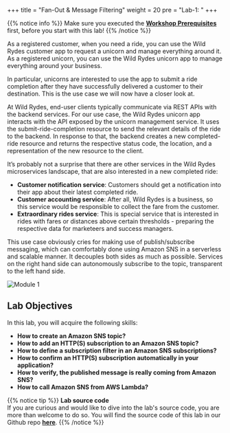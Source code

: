 +++
title = "Fan-Out & Message Filtering"
weight = 20
pre = "Lab-1: "
+++

{{% notice info %}}
Make sure you executed the **[Workshop Prerequisites](/prerequisites.html)** first, before you start with this lab!
{{% /notice %}}

As a registered customer, when you need a ride, you can use the Wild Rydes customer app to request a unicorn and manage everything around it.
As a registered unicorn, you can use the Wild Rydes unicorn app to manage everything around your business.  

In particular, unicorns are interested to use the app to submit a ride completion after they have successfully delivered a customer to their destination.
This is the use case we will now have a closer look at.  

At Wild Rydes, end-user clients typically communicate via REST APIs with the backend services. For our use case, the Wild Rydes unicorn app interacts with the API exposed by the unicorn management service. It uses the submit-ride-completion resource to send the relevant details of the ride to the backend. In response to that, the backend creates a new completed-ride resource and returns the respective status code, the location, and a representation of the new resource to the client.

It’s probably not a surprise that there are other services in the Wild Rydes microservices landscape, that are also interested in a new completed ride:  

+ **Customer notification service**: Customers should get a notification into their app about their latest completed ride.
+ **Customer accounting service**: After all, Wild Rydes is a business, so this service would be responsible to collect the fare from the customer.
+ **Extraordinary rides service**: This is special service that is interested in rides with fares or distances above certain thresholds - preparing the respective data for marketeers and success managers.

This use case obviously cries for making use of publish/subscribe messaging, which can comfortably done using Amazon SNS in a serverless and scalable manner. It decouples both sides as much as possible. Services on the right hand side can autonomously subscribe to the topic, transparent to the left hand side.

![Module 1](fan-out-and-message-filtering/module-1.png)

## Lab Objectives

In this lab, you will acquire the following skills:  

+ **How to create an Amazon SNS topic?**
+ **How to add an HTTP(S) subscription to an Amazon SNS topic?**
+ **How to define a subscription filter in an Amazon SNS subscriptions?**
+ **How to confirm an HTTP(S) subscription automatically in your application?**
+ **How to verify, the published message is really coming from Amazon SNS?**
+ **How to call Amazon SNS from AWS Lambda?**


{{% notice tip %}}
**Lab source code**  
If you are curious and would like to dive into the lab's source code, you are more than welcome to do so. You will find the source code of this lab in our Github repo **[here](https://github.com/aws-samples/asynchronous-messaging-workshop/tree/master/lab-1)**.
{{% /notice %}}
